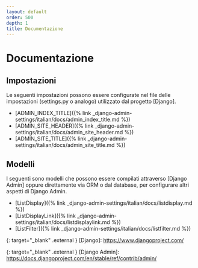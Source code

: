 ```yaml
---
layout: default
order: 500
depth: 1
title: Documentazione
---
```

# Documentazione

## Impostazioni

Le seguenti impostazioni possono essere configurate nel file delle impostazioni
(settings.py o analogo) utilizzato dal progetto [Django].

* [ADMIN_INDEX_TITLE]({% link _django-admin-settings/italian/docs/admin_index_title.md %})
* [ADMIN_SITE_HEADER]({% link _django-admin-settings/italian/docs/admin_site_header.md %})
* [ADMIN_SITE_TITLE]({% link _django-admin-settings/italian/docs/admin_site_title.md %})

## Modelli

I seguenti sono modelli che possono essere compilati attraverso [Django Admin]
oppure direttamente via ORM o dal database, per configurare altri aspetti di
Django Admin.

* [ListDisplay]({% link _django-admin-settings/italian/docs/listdisplay.md %})
* [ListDisplayLink]({% link _django-admin-settings/italian/docs/listdisplaylink.md %})
* [ListFilter]({% link _django-admin-settings/italian/docs/listfilter.md %})

{: target="_blank" .external }
[Django]: https://www.djangoproject.com/

{: target="_blank" .external }
[Django Admin]: https://docs.djangoproject.com/en/stable/ref/contrib/admin/
